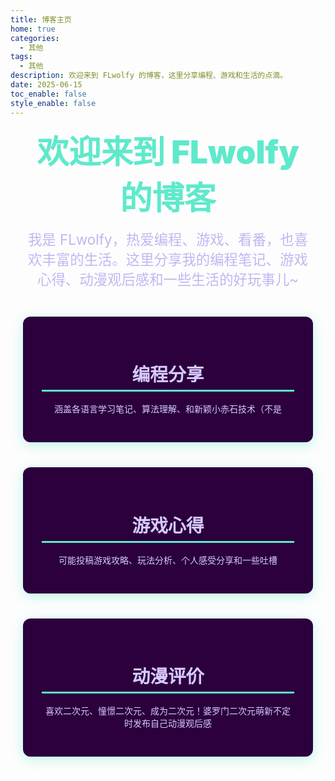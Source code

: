 ```yaml
---
title: 博客主页
home: true
categories:
  - 其他
tags:
  - 其他
description: 欢迎来到 FLwolfy 的博客，这里分享编程、游戏和生活的点滴。
date: 2025-06-15
toc_enable: false
style_enable: false
---
```


<section class="home-welcome" style="text-align: center; padding: 0px 20px;">
  <h1 style="font-size: 3.2rem; font-weight: 900; color: #5FE9CB; margin-bottom: 0.3em; margin-top: 0;">
    欢迎来到 FLwolfy 的博客
  </h1>
  <p style="font-size: 1.4rem; max-width: 600px; margin: 0 auto 2em; color: #c0b6f2;">
    我是 FLwolfy，热爱编程、游戏、看番，也喜欢丰富的生活。这里分享我的编程笔记、游戏心得、动漫观后感和一些生活的好玩事儿~
  </p>
  <div style="display: flex; justify-content: center; gap: 40px; flex-wrap: wrap; max-width: 700px; margin: 0 auto;">
    <div style="flex: 1 1 200px; background: #2b003d; border-radius: 12px; padding: 30px; box-shadow: 0 4px 20px rgba(95, 233, 203, 0.4); color: #d6c9ff;">
      <h2 style="font-size: 1.8rem; margin-bottom: 0.6em; border-bottom: 3px solid #5FE9CB; padding-bottom: 6px;">
        编程分享
      </h2>
      <p>涵盖各语言学习笔记、算法理解、和新颖小赤石技术（不是</p>
    </div>
    <div style="flex: 1 1 200px; background: #2b003d; border-radius: 12px; padding: 30px; box-shadow: 0 4px 20px rgba(95, 233, 203, 0.4); color: #d6c9ff;">
      <h2 style="font-size: 1.8rem; margin-bottom: 0.6em; border-bottom: 3px solid #5FE9CB; padding-bottom: 6px;">
        游戏心得
      </h2>
      <p>可能投稿游戏攻略、玩法分析、个人感受分享和一些吐槽</p>
    </div>
    <div style="flex: 1 1 200px; background: #2b003d; border-radius: 12px; padding: 30px; box-shadow: 0 4px 20px rgba(95, 233, 203, 0.4); color: #d6c9ff;">
      <h2 style="font-size: 1.8rem; margin-bottom: 0.6em; border-bottom: 3px solid #5FE9CB; padding-bottom: 6px;">
        动漫评价
      </h2>
      <p>喜欢二次元、憧憬二次元、成为二次元！婆罗门二次元萌新不定时发布自己动漫观后感</p>
    </div>
  </div>
</section>
